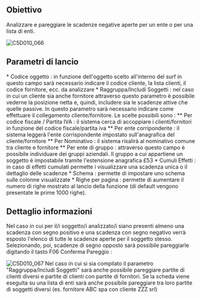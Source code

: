 ## Obiettivo
Analizzare e pareggiare le scadenze negative aperte per un ente o per una lista di enti.

![C5D010_066](https://doc.smeup.com/immagini/MBDOC_SCH-C5D010_PAR/C5D010_066.png)
## Parametri di lancio
 \* Codice oggetto :  in funzione dell'oggetto scelto all'interno del surf in questo campo sarà necessario indicare il codice cliente, la lista clienti, il codice fornitore, ecc. da analizzare
 \* Raggruppa/Includi Soggetti :  nel caso in cui un cliente sia anche fornitore attraverso questo parametro è possibile vederne la posizione netta e, quindi, includere sia le scadenze attive che quelle passive. In questo parametro sarà necessario indicare come effettuare il collegamento cliente/fornitore. Le scelte possibili sono : 
 \*\* Per codice fiscale / Partita IVA :  il sistema cerca di accoppiare i clienti/fornitori in funzione del codice fiscale/partita iva
 \*\* Per ente corripondente :  il sistema leggerà l'ente corrispondente impostato sull'anagrafica del cliente/fornitore
 \*\* Per Nominativo :  il sistema risalirà al nominativo comune tra cliente e fornitore
 \*\* Per ente di gruppo :  attraverso questo campo è possibile individuare dei gruppi aziendali. Il gruppo a cui appartiene un soggetto è impostabile tramite l'estensione anagrafica £53
 \* Cumuli Effetti :  in caso di effetti cumulati permette i visualizzare una scadenza unica o il dettaglio delle scadenze
 \* Schema :  permette di impostare uno schema sulle colonne visualizzate
 \* Righe per pagina :  permette di aumentare il numero di righe mostrato al lancio della funzione (di default vengono presentate le prime 1000 righe).

## Dettaglio informazioni

Nel caso in cui per il/i soggetto/i analizzato/i siano presenti almeno una scadenza con segno positivo e una scadenza con segno negativo verrà esposto l'elenco di tutte le scadenze aperte per il soggetto stesso.
Selezionando, poi, scadenze di segno opposto sarà possibile pareggiarle digitando il tasto F06 Conferma Pareggio : 

![C5D010_067](https://doc.smeup.com/immagini/MBDOC_SCH-C5D010_PAR/C5D010_067.png)
Nel caso in cui si sia compilato il parametro "Raggruppa/Includi Soggetti" sarà anche possibile pareggiare partite di clienti diversi e partite di clienti con partite di fornitori.
Se la scheda viene eseguita su una lista di enti sarà anche possibile pareggiare tra loro partite di soggetti diversi (es. fornitore ABC spa con cliente ZZZ srl)
